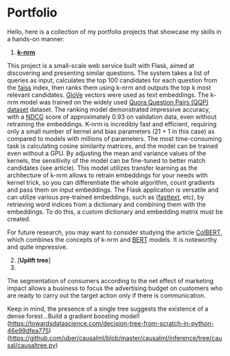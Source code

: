 # Portfolio
Hello, here is a collection of my portfolio projects that showcase my skills in a hands-on manner:
1. [**k-nrm**](https://arxiv.org/pdf/1706.06613.pdf)

This project is a small-scale web service built with Flask, aimed at discovering and presenting similar questions. The system takes a list of queries as input, calculates the top 100 candidates for each question from the [faiss](https://github.com/facebookresearch/faiss) index, then ranks them using k-nrm and outputs the top k most relevant candidates. [GloVe](https://nlp.stanford.edu/projects/glove/) vectors were used as text embeddings. The k-nrm model was trained on the widely used [Quora Question Pairs (QQP) dataset](https://gluebenchmark.com/tasks) dataset.
The ranking model demonstrated impressive accuracy, with a [NDCG](https://towardsdatascience.com/evaluate-your-recommendation-engine-using-ndcg-759a851452d1) score of approximately 0.93 on validation data, even without retraining the embeddings. K-nrm is incredibly fast and efficient, requiring only a small number of kernel and bias parameters (21 + 1 in this case) as compared to models with millions of parameters. The most time-consuming task is calculating cosine similarity matrices, and the model can be trained even without a GPU. By adjusting the mean and variance values of the kernels, the sensitivity of the model can be fine-tuned to better match candidates (see article). This model utilizes transfer learning as the architecture of k-nrm allows to retrain embeddings for your needs with kernel trick, so you can differentiate the whole algorithm, count gradients and pass them on input embeddings. The Flask application is versatile and can utilize various pre-trained embeddings, such as ([fasttext](https://fasttext.cc/), etc), by retrieving word indices from a dictionary and combining them with the embeddings. To do this, a custom dictionary and embedding matrix must be created.

For future research, you may want to consider studying the article [ColBERT](https://arxiv.org/pdf/2004.12832.pdf), which combines the concepts of k-nrm and [BERT](https://arxiv.org/pdf/1810.04805.pdf) models. It is noteworthy and quite impressive.

2. [**Uplift tree**]
3. 
The segmentation of consumers according to the net effect of marketing impact allows a business to focus the advertising budget on customers who are ready to carry out the target action only if there is communication.

Keep in mind, the presence of a single tree suggests the existence of a dense forest...Build a gradient boosting model!
(https://towardsdatascience.com/decision-tree-from-scratch-in-python-46e99dfea775)
(https://github.com/uber/causalml/blob/master/causalml/inference/tree/causal/causaltree.py)
